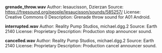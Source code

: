 **grenade_throw.wav**
Author: lesaucisson, Dzierzan
Source: https://freesound.org/people/lesaucisson/sounds/585257/
License: Creative Commons 0
Description: Grenade throw sound for A01 Android.

**interrupted.wav**
Author: Reality Pump Studios, michael.dgg.2
Source: Earth 2140
License: Proprietary
Description: Production stop announcer sound.

**cancelled.wav**
Author: Reality Pump Studios, michael.dgg.2
Source: Earth 2140
License: Proprietary
Description: Production cancel announcer sound.

